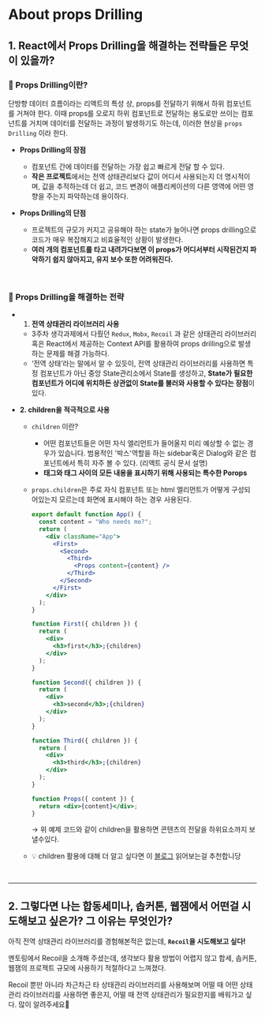 # About props Drilling

## 1. React에서 Props Drilling을 해결하는 전략들은 무엇이 있을까?

### 📍 Props Drilling이란?

단방향 데이터 흐름이라는 리액트의 특성 상, props를 전달하기 위해서 하위 컴포넌트를 거쳐야 한다. 이때 props를 오로지 하위 컴포넌트로 전달하는 용도로만 쓰이는 컴포넌트를 거치며 데이터를 전달하는 과정이 발생하기도 하는데, 이러한 현상을 `props Drilling` 이라 한다.

- **Props Drilling의 장점**

  - 컴포넌트 간에 데이터를 전달하는 가장 쉽고 빠르게 전달 할 수 있다.
  - **작은 프로젝트**에서는 전역 상태관리보다 값이 어디서 사용되는지 더 명시적이며, 값을 추적하는데 더 쉽고, 코드 변경이 애플리케이션의 다른 영역에 어떤 영향을 주는지 파악하는데 용이하다.

- **Props Drilling의 단점**
  - 프로젝트의 규모가 커지고 공유해야 하는 state가 늘어나면 props drilling으로 코드가 매우 복잡해지고 비효율적인 상황이 발생한다.
  - **여러 개의 컴포넌트를 타고 내려가다보면 이 props가 어디서부터 시작된건지 파악하기 쉽지 않아지고, 유지 보수 또한 어려워진다.**

<br/>

### 📍 Props Drilling을 해결하는 전략

- 1. **전역 상태관리 라이브러리 사용**

  - 3주차 생각과제에서 다뤘던 `Redux`, `Mobx`, `Recoil` 과 같은 상태관리 라이브러리 혹은 React에서 제공하는 Context API를 활용하여 props drilling으로 발생하는 문제를 해결 가능하다.
  - ‘전역 상태’라는 말에서 알 수 있듯이, 전역 상태관리 라이브러리를 사용하면 특정 컴포넌트가 아닌 중앙 State관리소에서 State를 생성하고, **State가 필요한 컴포넌트가 어디에 위치하든 상관없이 State를 불러와 사용할 수 있다는 장점**이 있다.

- **2. children을 적극적으로 사용**

  - `children` 이란?
    - 어떤 컴포넌트들은 어떤 자식 엘리먼트가 들어올지 미리 예상할 수 없는 경우가 있습니다. 범용적인 '박스'역할을 하는 sidebar혹은 Dialog와 같은 컴포넌트에서 특히 자주 볼 수 있다. (리액트 공식 문서 설명)
    - **태그와 태그 사이의 모든 내용을 표시하기 위해 사용되는 특수한 Porops**
  - `props.children`은 주로 자식 컴포넌트 또는 html 엘리먼트가 어떻게 구성되어있는지 모르는데 화면에 표시해야 하는 경우 사용된다.

    ```jsx
    export default function App() {
      const content = "Who needs me?";
      return (
        <div className="App">
          <First>
            <Second>
              <Third>
                <Props content={content} />
              </Third>
            </Second>
          </First>
        </div>
      );
    }

    function First({ children }) {
      return (
        <div>
          <h3>first</h3>;{children}
        </div>
      );
    }

    function Second({ children }) {
      return (
        <div>
          <h3>second</h3>;{children}
        </div>
      );
    }

    function Third({ children }) {
      return (
        <div>
          <h3>third</h3>;{children}
        </div>
      );
    }

    function Props({ content }) {
      return <div>{content}</div>;
    }
    ```

    → 위 예제 코드와 같이 children을 활용하면 콘텐츠의 전달을 하위요소까지 보낼수있다.

  - 💡 children 활용에 대해 더 알고 싶다면 이 [블로그](https://www.daleseo.com/react-children/) 읽어보는걸 추천합니당

<br/>
<hr>

## 2. 그렇다면 나는 합동세미나, 솝커톤, 웹잼에서 어떤걸 시도해보고 싶은가? 그 이유는 무엇인가?

아직 전역 상태관리 라이브러리를 경험해본적은 없는데, **`Recoil`을 시도해보고 싶다!**

멘토링에서 Recoil을 소개해 주셨는데, 생각보다 활용 방법이 어렵지 않고 합세, 솝커톤, 웹잼의 프로젝트 규모에 사용하기 적절하다고 느껴졌다.

Recoil 뿐만 아니라 차근차근 타 상태관리 라이브러리를 사용해보며 어떨 때 어떤 상태 관리 라이브러리를 사용하면 좋은지, 어떨 때 전역 상태관리가 필요한지를 배워가고 싶다. 많이 알려주세요🖤
